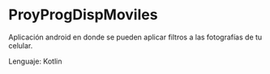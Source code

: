 # ProyProgDispMoviles
Aplicación android en donde se pueden aplicar filtros a las fotografías de tu celular.

Lenguaje: Kotlin
